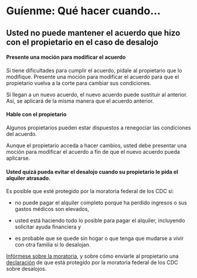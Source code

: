 ﻿# Guíenme: Qué hacer cuando...

## Usted no puede mantener el acuerdo que hizo con el propietario en el caso de desalojo

#### Presente una moción para modificar el acuerdo

Si tiene dificultades para cumplir el acuerdo, pídale al propietario que lo modifique. Presente una moción para modificar el acuerdo para que el propietario vuelva a la corte para cambiar sus condiciones.

Si llegan a un nuevo acuerdo, el nuevo acuerdo puede sustituir al anterior. Así, se aplicará de la misma manera que el acuerdo anterior.

#### Hable con el propietario

Algunos propietarios pueden estar dispuestos a renegociar las condiciones del acuerdo.

Aunque el propietario acceda a hacer cambios, usted debe presentar una moción para modificar el acuerdo a fin de que el nuevo acuerdo pueda aplicarse.

#### Usted quizá pueda evitar el desalojo cuando su propietario le pida el alquiler atrasado.

Es posible que esté protegido por la moratoria federal de los CDC si:

- no puede pagar el alquiler completo porque ha perdido ingresos o sus gastos médicos son elevados, 

- usted está haciendo todo lo posible para pagar el alquiler, incluyendo solicitar ayuda financiera y

- es probable que se quede sin hogar o que tenga que mudarse a vivir con otra familia si lo desalojan.

[Infórmese sobre la moratoria](https://www.masslegalhelp.org/covid-19/housing), y sobre cómo enviarle al propietario una [declaración](https://MassLegalHelp.org/cdc-declaration.pdf) de que está protegido por la moratoria federal de los CDC sobre desalojos.
